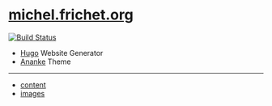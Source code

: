 # [michel.frichet.org](https://michel.frichet.org)

[![Build Status](https://travis-ci.org/frichet/michel.svg?branch=master)](https://travis-ci.org/frichet/michel)

* [Hugo](https://gohugo.io/) Website Generator
* [Ananke](https://github.com/budparr/gohugo-theme-ananke) Theme

---

* [content](content)
* [images](static/images)
